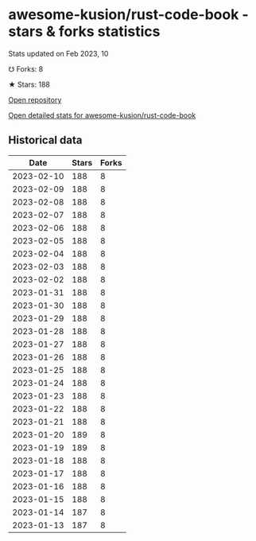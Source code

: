 # awesome-kusion/rust-code-book - stars & forks statistics

Stats updated on Feb 2023, 10

☋ Forks: 8

★ Stars: 188

[Open repository](https://github.com/awesome-kusion/rust-code-book)

[Open detailed stats for awesome-kusion/rust-code-book](https://reviewgithub.com/rep/awesome-kusion/rust-code-book)

## Historical data
| Date | Stars | Forks |
|------|-------|-------|
| 2023-02-10 | 188 | 8 | 
| 2023-02-09 | 188 | 8 | 
| 2023-02-08 | 188 | 8 | 
| 2023-02-07 | 188 | 8 | 
| 2023-02-06 | 188 | 8 | 
| 2023-02-05 | 188 | 8 | 
| 2023-02-04 | 188 | 8 | 
| 2023-02-03 | 188 | 8 | 
| 2023-02-02 | 188 | 8 | 
| 2023-01-31 | 188 | 8 | 
| 2023-01-30 | 188 | 8 | 
| 2023-01-29 | 188 | 8 | 
| 2023-01-28 | 188 | 8 | 
| 2023-01-27 | 188 | 8 | 
| 2023-01-26 | 188 | 8 | 
| 2023-01-25 | 188 | 8 | 
| 2023-01-24 | 188 | 8 | 
| 2023-01-23 | 188 | 8 | 
| 2023-01-22 | 188 | 8 | 
| 2023-01-21 | 188 | 8 | 
| 2023-01-20 | 189 | 8 | 
| 2023-01-19 | 189 | 8 | 
| 2023-01-18 | 188 | 8 | 
| 2023-01-17 | 188 | 8 | 
| 2023-01-16 | 188 | 8 | 
| 2023-01-15 | 188 | 8 | 
| 2023-01-14 | 187 | 8 | 
| 2023-01-13 | 187 | 8 | 

